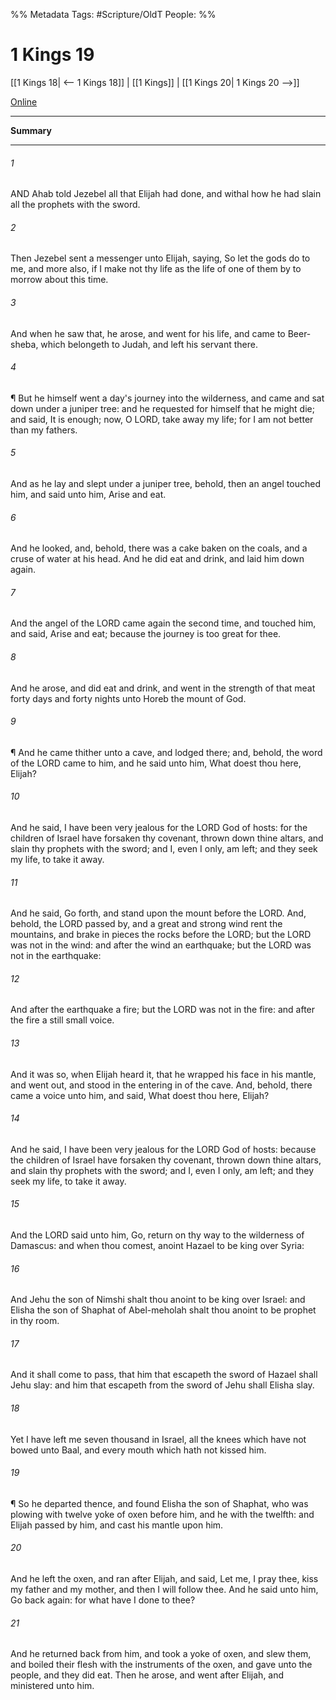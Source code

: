 

%% Metadata
Tags: #Scripture/OldT
People: 
%%
# 1 Kings 19
[[1 Kings 18| <-- 1 Kings 18]] | [[1 Kings]] | [[1 Kings 20| 1 Kings 20 -->]]

[Online](https://churchofjesuschrist.org/study/scriptures/ot/1-kgs/19?lang=eng)

---
__Summary__



---

###### 1
AND Ahab told Jezebel all that Elijah had done, and withal how he had slain all the prophets with the sword.
###### 2
Then Jezebel sent a messenger unto Elijah, saying, So let the gods do to me, and more also, if I make not thy life as the life of one of them by to morrow about this time.
###### 3
And when he saw that, he arose, and went for his life, and came to Beer-sheba, which belongeth to Judah, and left his servant there.
###### 4
¶ But he himself went a day's journey into the wilderness, and came and sat down under a juniper tree: and he requested for himself that he might die; and said, It is enough; now, O LORD, take away my life; for I am not better than my fathers.
###### 5
And as he lay and slept under a juniper tree, behold, then an angel touched him, and said unto him, Arise and eat.
###### 6
And he looked, and, behold, there was a cake baken on the coals, and a cruse of water at his head.  And he did eat and drink, and laid him down again.
###### 7
And the angel of the LORD came again the second time, and touched him, and said, Arise and eat; because the journey is too great for thee.
###### 8
And he arose, and did eat and drink, and went in the strength of that meat forty days and forty nights unto Horeb the mount of God.
###### 9
¶ And he came thither unto a cave, and lodged there; and, behold, the word of the LORD came to him, and he said unto him, What doest thou here, Elijah?
###### 10
And he said, I have been very jealous for the LORD God of hosts: for the children of Israel have forsaken thy covenant, thrown down thine altars, and slain thy prophets with the sword; and I, even I only, am left; and they seek my life, to take it away.
###### 11
And he said, Go forth, and stand upon the mount before the LORD.  And, behold, the LORD passed by, and a great and strong wind rent the mountains, and brake in pieces the rocks before the LORD; but the LORD was not in the wind: and after the wind an earthquake; but the LORD was not in the earthquake:
###### 12
And after the earthquake a fire; but the LORD was not in the fire: and after the fire a still small voice.
###### 13
And it was so, when Elijah heard it, that he wrapped his face in his mantle, and went out, and stood in the entering in of the cave.  And, behold, there came a voice unto him, and said, What doest thou here, Elijah?
###### 14
And he said, I have been very jealous for the LORD God of hosts: because the children of Israel have forsaken thy covenant, thrown down thine altars, and slain thy prophets with the sword; and I, even I only, am left; and they seek my life, to take it away.
###### 15
And the LORD said unto him, Go, return on thy way to the wilderness of Damascus: and when thou comest, anoint Hazael to be king over Syria:
###### 16
And Jehu the son of Nimshi shalt thou anoint to be king over Israel: and Elisha the son of Shaphat of Abel-meholah shalt thou anoint to be prophet in thy room.
###### 17
And it shall come to pass, that him that escapeth the sword of Hazael shall Jehu slay: and him that escapeth from the sword of Jehu shall Elisha slay.
###### 18
Yet I have left me seven thousand in Israel, all the knees which have not bowed unto Baal, and every mouth which hath not kissed him.
###### 19
¶ So he departed thence, and found Elisha the son of Shaphat, who was plowing with twelve yoke of oxen before him, and he with the twelfth: and Elijah passed by him, and cast his mantle upon him.
###### 20
And he left the oxen, and ran after Elijah, and said, Let me, I pray thee, kiss my father and my mother, and then I will follow thee.  And he said unto him, Go back again: for what have I done to thee?
###### 21
And he returned back from him, and took a yoke of oxen, and slew them, and boiled their flesh with the instruments of the oxen, and gave unto the people, and they did eat.  Then he arose, and went after Elijah, and ministered unto him.



